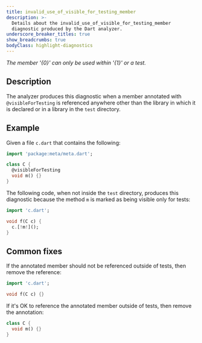 ```yaml
---
title: invalid_use_of_visible_for_testing_member
description: >-
  Details about the invalid_use_of_visible_for_testing_member
  diagnostic produced by the Dart analyzer.
underscore_breaker_titles: true
show_breadcrumbs: true
bodyClass: highlight-diagnostics
---
```


_The member '{0}' can only be used within '{1}' or a test._

## Description

The analyzer produces this diagnostic when a member annotated with
`@visibleForTesting` is referenced anywhere other than the library in
which it is declared or in a library in the `test` directory.

## Example

Given a file `c.dart` that contains the following:

```dart
import 'package:meta/meta.dart';

class C {
  @visibleForTesting
  void m() {}
}
```

The following code, when not inside the `test` directory, produces this
diagnostic because the method `m` is marked as being visible only for
tests:

```dart
import 'c.dart';

void f(C c) {
  c.[!m!]();
}
```

## Common fixes

If the annotated member should not be referenced outside of tests, then
remove the reference:

```dart
import 'c.dart';

void f(C c) {}
```

If it's OK to reference the annotated member outside of tests, then remove
the annotation:

```dart
class C {
  void m() {}
}
```
